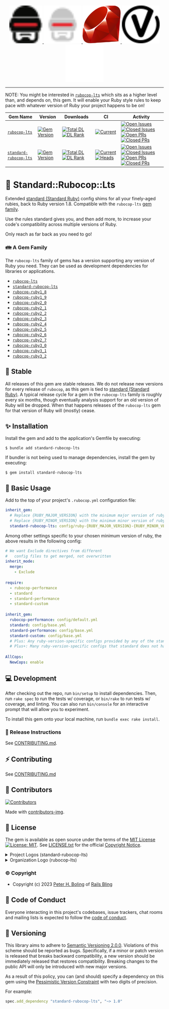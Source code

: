 <p align="center">
    <a href="https://rubocop.org#gh-light-mode-only"  target="_blank" rel="noopener">
      <img height="120px" src="https://github.com/rubocop-lts/standard-rubocop-lts/raw/main/docs/images/logo/rubocop-light.svg?raw=true" alt="SVG RuboCop Logo, Copyright (c) 2014 Dimiter Petrov, CC BY-NC 4.0, see docs/images/logo/README.txt">
    </a>
    <a href="https://rubocop.org#gh-dark-mode-only"  target="_blank" rel="noopener">
      <img height="120px" src="https://github.com/rubocop-lts/standard-rubocop-lts/raw/main/docs/images/logo/rubocop-dark.svg?raw=true" alt="SVG RuboCop Logo, Copyright (c) 2014 Dimiter Petrov, CC BY-NC 4.0, see docs/images/logo/README.txt">
    </a>
    <a href="https://www.ruby-lang.org/" target="_blank" rel="noopener">
      <img height="120px" src="https://github.com/rubocop-lts/standard-rubocop-lts/raw/main/docs/images/logo/ruby-logo.svg?raw=true" alt="Yukihiro Matsumoto, Ruby Visual Identity Team, CC BY-SA 2.5, see docs/images/logo/README.txt">
    </a>
    <a href="https://semver.org/#gh-light-mode-only" target="_blank" rel="noopener">
      <img height="120px" src="https://github.com/rubocop-lts/standard-rubocop-lts/raw/main/docs/images/logo/semver-light.svg?raw=true" alt="SemVer.org Logo by @maxhaz, see docs/images/logo/README.txt">
    </a>
    <a href="https://semver.org/#gh-dark-mode-only" target="_blank" rel="noopener">
      <img height="120px" src="https://github.com/rubocop-lts/standard-rubocop-lts/raw/main/docs/images/logo/semver-dark.svg?raw=true" alt="SemVer.org Logo by @maxhaz, see docs/images/logo/README.txt">
    </a>
</p>

---

NOTE: You might be interested in [`rubocop-lts`][rlts] which sits as a higher level than, and depends on, this gem.
It will enable your Ruby style rules to keep pace with whatever version of Ruby your project happens to be on!

| Gem Name                      | Version                             | Downloads                                                            | CI                                                                    | Activity                                                                                                                                              |
|-------------------------------|-------------------------------------|----------------------------------------------------------------------|-----------------------------------------------------------------------|-------------------------------------------------------------------------------------------------------------------------------------------------------|
| [`rubocop-lts`][⛳️lts-gh]     | [![Gem Version][⛳️lts-vi]][⛳️lts-g] | [![Total DL][🖇️lts-dti]][⛳️lts-g] [![DL Rank][🏘️lts-rti]][⛳️lts-g] | [![Current][🚎lts-cwfi]][🚎lts-cwf]                                   | [![Open Issues][📗lts-ioi]][📗lts-io] [![Closed Issues][🚀lts-ici]][🚀lts-ic] [![Open PRs][💄lts-poi]][💄lts-po] [![Closed PRs][👽lts-pci]][👽lts-pc] |
| [`standard-rubocop-lts`][⛳️ini-gh] | [![Gem Version][⛳️ini-vi]][⛳️ini-g] | [![Total DL][🖇️ini-dti]][⛳️ini-g] [![DL Rank][🏘️ini-rti]][⛳️ini-g] | [![Current][🚎ini-cwfi]][🚎ini-cwf] [![Heads][🖐ini-hwfi]][🖐ini-hwf] | [![Open Issues][📗ini-ioi]][📗ini-io] [![Closed Issues][🚀ini-ici]][🚀ini-ic] [![Open PRs][💄ini-poi]][💄ini-po] [![Closed PRs][👽ini-pci]][👽ini-pc] |

<!-- columnar badge #s for Project Health table:
⛳️
🖇
🏘
🚎
🖐
🧮
📗
🚀
💄
👽
-->

[⛳️lts-vi]: http://img.shields.io/gem/v/rubocop-lts.svg
[🖇️lts-dti]: https://img.shields.io/gem/dt/rubocop-lts.svg
[🏘️lts-rti]: https://img.shields.io/gem/rt/rubocop-lts.svg
[🚎lts-cwf]: https://github.com/rubocop-lts/rubocop-lts/actions/workflows/current.yml
[🚎lts-cwfi]: https://github.com/rubocop-lts/rubocop-lts/actions/workflows/current.yml/badge.svg
[🖐lts-hwf]: https://github.com/rubocop-lts/rubocop-lts/actions/workflows/heads.yml
[🖐lts-hwfi]: https://github.com/rubocop-lts/rubocop-lts/actions/workflows/heads.yml/badge.svg
[🧮lts-lwf]: https://github.com/rubocop-lts/rubocop-lts/actions/workflows/legacy.yml
[🧮lts-lwfi]: https://github.com/rubocop-lts/rubocop-lts/actions/workflows/legacy.yml/badge.svg
[📗lts-io]: https://github.com/rubocop-lts/rubocop-lts/issues
[📗lts-ioi]: https://img.shields.io/github/issues-raw/rubocop-lts/rubocop-lts
[🚀lts-ic]: https://github.com/rubocop-lts/rubocop-lts/issues?q=is%3Aissue+is%3Aclosed
[🚀lts-ici]: https://img.shields.io/github/issues-closed-raw/rubocop-lts/rubocop-lts
[💄lts-po]: https://github.com/rubocop-lts/rubocop-lts/pulls
[💄lts-poi]: https://img.shields.io/github/issues-pr/rubocop-lts/rubocop-lts
[👽lts-pc]: https://github.com/rubocop-lts/rubocop-lts/pulls?q=is%3Apr+is%3Aclosed
[👽lts-pci]: https://img.shields.io/github/issues-pr-closed/rubocop-lts/rubocop-lts
[⛳️lts-g]: https://rubygems.org/gems/rubocop-lts
[⛳️lts-gh]: https://github.com/rubocop-lts/rubocop-lts

[⛳️ini-vi]: http://img.shields.io/gem/v/standard-rubocop-lts.svg
[🖇️ini-dti]: https://img.shields.io/gem/dt/standard-rubocop-lts.svg
[🏘️ini-rti]: https://img.shields.io/gem/rt/standard-rubocop-lts.svg
[🚎ini-cwf]: https://github.com/rubocop-lts/standard-rubocop-lts/actions/workflows/current.yml
[🚎ini-cwfi]: https://github.com/rubocop-lts/standard-rubocop-lts/actions/workflows/current.yml/badge.svg
[🖐ini-hwf]: https://github.com/rubocop-lts/standard-rubocop-lts/actions/workflows/heads.yml
[🖐ini-hwfi]: https://github.com/rubocop-lts/standard-rubocop-lts/actions/workflows/heads.yml/badge.svg
[🧮ini-lwf]: https://github.com/rubocop-lts/standard-rubocop-lts/actions/workflows/legacy.yml
[🧮ini-lwfi]: https://github.com/rubocop-lts/standard-rubocop-lts/actions/workflows/legacy.yml/badge.svg
[📗ini-io]: https://github.com/rubocop-lts/standard-rubocop-lts/issues
[📗ini-ioi]: https://img.shields.io/github/issues-raw/rubocop-lts/standard-rubocop-lts
[🚀ini-ic]: https://github.com/rubocop-lts/standard-rubocop-lts/issues?q=is%3Aissue+is%3Aclosed
[🚀ini-ici]: https://img.shields.io/github/issues-closed-raw/rubocop-lts/standard-rubocop-lts
[💄ini-po]: https://github.com/rubocop-lts/standard-rubocop-lts/pulls
[💄ini-poi]: https://img.shields.io/github/issues-pr/rubocop-lts/standard-rubocop-lts
[👽ini-pc]: https://github.com/rubocop-lts/standard-rubocop-lts/pulls?q=is%3Apr+is%3Aclosed
[👽ini-pci]: https://img.shields.io/github/issues-pr-closed/rubocop-lts/standard-rubocop-lts
[⛳️ini-g]: https://rubygems.org/gems/standard-rubocop-lts
[⛳️ini-gh]: https://github.com/rubocop-lts/standard-rubocop-lts

# 🦾 Standard::Rubocop::Lts

Extended [standard (Standard Ruby)][standardrb] config shims for all your finely-aged rubies,
back to Ruby version 1.8. Compatible with the `rubocop-lts` [gem family](#a-gem-family).

Use the rules standard gives you, and then add more, 
to increase your code's compatibility across multiple versions of Ruby.

Only reach as far back as you need to go!

[standardrb]: https://github.com/standardrb/standard

### 👪 A Gem Family

The `rubocop-lts` family of gems has a version supporting any version of Ruby you need.
They can be used as development dependencies for libraries or applications.

- [`rubocop-lts`][rlts]
- [`standard-rubocop-lts`][stdrlts]
- [`rubocop-ruby1_8`][rr18]
- [`rubocop-ruby1_9`][rr19]
- [`rubocop-ruby2_0`][rr20]
- [`rubocop-ruby2_1`][rr21]
- [`rubocop-ruby2_2`][rr22]
- [`rubocop-ruby2_3`][rr23]
- [`rubocop-ruby2_4`][rr24]
- [`rubocop-ruby2_5`][rr25]
- [`rubocop-ruby2_6`][rr26]
- [`rubocop-ruby2_7`][rr27]
- [`rubocop-ruby3_0`][rr30]
- [`rubocop-ruby3_1`][rr31]
- [`rubocop-ruby3_2`][rr32]

[rlts]: https://github.com/rubocop-lts/rubocop-lts#-how-to-untie-gorgons-knot
[stdrlts]: https://github.com/rubocop-lts/standard-rubocop-lts
[rr18]: https://gitlab.com/rubocop-lts/standard-rubocop-lts
[rr19]: https://gitlab.com/rubocop-lts/rubocop-ruby1_9
[rr20]: https://gitlab.com/rubocop-lts/rubocop-ruby2_0
[rr21]: https://gitlab.com/rubocop-lts/rubocop-ruby2_1
[rr22]: https://gitlab.com/rubocop-lts/rubocop-ruby2_2
[rr23]: https://gitlab.com/rubocop-lts/rubocop-ruby2_3
[rr24]: https://gitlab.com/rubocop-lts/rubocop-ruby2_4
[rr25]: https://gitlab.com/rubocop-lts/rubocop-ruby2_5
[rr26]: https://gitlab.com/rubocop-lts/rubocop-ruby2_6
[rr27]: https://gitlab.com/rubocop-lts/rubocop-ruby2_7
[rr30]: https://gitlab.com/rubocop-lts/rubocop-ruby3_0
[rr31]: https://gitlab.com/rubocop-lts/rubocop-ruby3_1
[rr32]: https://gitlab.com/rubocop-lts/rubocop-ruby3_2

## 🗿 Stable

All releases of this gem are stable releases.
We do not release new versions for every release of `rubocop`,
as this gem is tied to [standard (Standard Ruby)][standardrb].
A typical release cycle for a gem in the `rubocop-lts` family is roughly every six months,
though eventually analysis support for an old version of Ruby will be dropped.
When that happens releases of the `rubocop-lts` gem for that version of Ruby will (mostly) cease.

## ✨ Installation

Install the gem and add to the application's Gemfile by executing:

    $ bundle add standard-rubocop-lts

If bundler is not being used to manage dependencies, install the gem by executing:

    $ gem install standard-rubocop-lts

## 🔧 Basic Usage

Add to the top of your project's `.rubocop.yml` configuration file:

```yaml
inherit_gem:
  # Replace {RUBY_MAJOR_VERSION} with the minimum major version of ruby you want to target.
  # Replace {RUBY_MINOR_VERSION} with the minimum minor version of ruby you want to target.
  standard-rubocop-lts: config/ruby-{RUBY_MAJOR_VERSION}-{RUBY_MINOR_VERSION}.yml
```

Among other settings specific to your chosen minimum version of ruby, the above results in the following config:

```yaml
# We want Exclude directives from different
#   config files to get merged, not overwritten
inherit_mode:
  merge:
    - Exclude

require:
  - rubocop-performance
  - standard
  - standard-performance
  - standard-custom

inherit_gem:
  rubocop-performance: config/default.yml
  standard: config/base.yml
  standard-performance: config/base.yml
  standard-custom: config/base.yml
  # Plus: Any ruby-version-specific configs provided by any of the standard gems
  # Plus+: Many ruby-version-specific configs that standard does not have

AllCops:
  NewCops: enable
```

## 💻 Development

After checking out the repo, run `bin/setup` to install dependencies.
Then, run `rake spec` to run the tests w/ coverage,
or `bin/rake` to run tests w/ coverage, and linting.
You can also run `bin/console` for an interactive prompt that will allow you to experiment.

To install this gem onto your local machine, run `bundle exec rake install`.

### 🚀 Release Instructions

See [CONTRIBUTING.md][contributing].

## ⚡️ Contributing

See [CONTRIBUTING.md][contributing]

## 🌈 Contributors

[![Contributors](https://contrib.rocks/image?repo=rubocop-lts/standard-rubocop-lts)]("https://github.com/rubocop-lts/standard-rubocop-lts/graphs/contributors")

Made with [contributors-img](https://contrib.rocks).

## 📄 License

The gem is available as open source under the terms of
the [MIT License][license] [![License: MIT][license-img]][license-ref].
See [LICENSE.txt][license] for the official [Copyright Notice][copyright-notice-explainer].

<details>
  <summary>Project Logos (standard-rubocop-lts)</summary>

See [docs/images/logo/README.txt][project-logos]
</details>

<details>
  <summary>Organization Logo (rubocop-lts)</summary>

Author: [Yusuf Evli][org-logo-author]
Source: [Unsplash][org-logo-source]
License: [Unsplash License][org-logo-license]
</details>

[project-logos]: https://github.com/rubocop-lts/standard-rubocop-lts/blob/main/docs/images/logo/README.txt
[org-logo-author]: https://unsplash.com/@yusufevli
[org-logo-source]: https://unsplash.com/photos/yaSLNLtKRIU
[org-logo-license]: https://unsplash.com/license

### © Copyright

* Copyright (c) 2023 [Peter H. Boling][peterboling] of [Rails Bling][railsbling]

## 🤝 Code of Conduct

Everyone interacting in this project's codebases, issue trackers, chat rooms and mailing lists is expected to follow the [code of conduct](https://github.com/rubocop-lts/standard-rubocop-lts/blob/main/CODE_OF_CONDUCT.md).

## 📌 Versioning

This library aims to adhere to [Semantic Versioning 2.0.0][semver]. Violations of this scheme should be reported as
bugs. Specifically, if a minor or patch version is released that breaks backward compatibility, a new version should be
immediately released that restores compatibility. Breaking changes to the public API will only be introduced with new
major versions.

As a result of this policy, you can (and should) specify a dependency on this gem using
the [Pessimistic Version Constraint][pvc] with two digits of precision.

For example:

```ruby
spec.add_dependency "standard-rubocop-lts", "~> 1.0"
```

[aboutme]: https://about.me/peter.boling
[actions]: https://github.com/rubocop-lts/standard-rubocop-lts/actions
[angelme]: https://angel.co/peter-boling
[blogpage]: http://www.railsbling.com/tags/standard-rubocop-lts/
[codecov_coverage]: https://codecov.io/gh/rubocop-lts/standard-rubocop-lts
[code_triage]: https://www.codetriage.com/rubocop-lts/standard-rubocop-lts
[chat]: https://gitter.im/rubocop-lts/standard-rubocop-lts?utm_source=badge&utm_medium=badge&utm_campaign=pr-badge&utm_content=badge
[climate_coverage]: https://codeclimate.com/github/rubocop-lts/standard-rubocop-lts/test_coverage
[climate_maintainability]: https://codeclimate.com/github/rubocop-lts/standard-rubocop-lts/maintainability
[copyright-notice-explainer]: https://opensource.stackexchange.com/questions/5778/why-do-licenses-such-as-the-mit-license-specify-a-single-year
[conduct]: https://github.com/rubocop-lts/standard-rubocop-lts/blob/main/CODE_OF_CONDUCT.md
[contributing]: https://github.com/rubocop-lts/standard-rubocop-lts/blob/main/CONTRIBUTING.md
[devto]: https://dev.to/galtzo
[documentation]: https://rubydoc.info/github/rubocop-lts/standard-rubocop-lts/main
[followme]: https://img.shields.io/twitter/follow/galtzo.svg?style=social&label=Follow
[gh_discussions]: https://github.com/rubocop-lts/standard-rubocop-lts/discussions
[gh_sponsors]: https://github.com/sponsors/pboling
[issues]: https://github.com/rubocop-lts/standard-rubocop-lts/issues
[liberapay_donate]: https://liberapay.com/pboling/donate
[license]: LICENSE.txt
[license-ref]: https://opensource.org/licenses/MIT
[license-img]: https://img.shields.io/badge/License-MIT-green.svg
[peterboling]: http://www.peterboling.com
[pvc]: http://guides.rubygems.org/patterns/#pessimistic-version-constraint
[railsbling]: http://www.railsbling.com
[rubygems]: https://rubygems.org/gems/standard-rubocop-lts
[security]: https://github.com/rubocop-lts/standard-rubocop-lts/blob/main/SECURITY.md
[semver]: http://semver.org/
[source]: https://github.com/rubocop-lts/standard-rubocop-lts/
[tweetme]: http://twitter.com/galtzo
